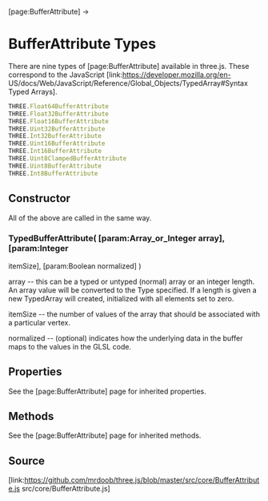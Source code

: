 [page:BufferAttribute] →

# BufferAttribute Types

There are nine types of [page:BufferAttribute] available in three.js. These
correspond to the JavaScript [link:https://developer.mozilla.org/en-
US/docs/Web/JavaScript/Reference/Global_Objects/TypedArray#Syntax Typed
Arrays].

  
```ts  
THREE.Float64BufferAttribute  
THREE.Float32BufferAttribute  
THREE.Float16BufferAttribute  
THREE.Uint32BufferAttribute  
THREE.Int32BufferAttribute  
THREE.Uint16BufferAttribute  
THREE.Int16BufferAttribute  
THREE.Uint8ClampedBufferAttribute  
THREE.Uint8BufferAttribute  
THREE.Int8BufferAttribute  
```  

## Constructor

All of the above are called in the same way.

###  TypedBufferAttribute( [param:Array_or_Integer array], [param:Integer
itemSize], [param:Boolean normalized] )

array -- this can be a typed or untyped (normal) array or an integer length.
An array value will be converted to the Type specified. If a length is given a
new TypedArray will created, initialized with all elements set to zero.  
  
itemSize -- the number of values of the array that should be associated with a
particular vertex.  
  
normalized -- (optional) indicates how the underlying data in the buffer maps
to the values in the GLSL code.

## Properties

See the [page:BufferAttribute] page for inherited properties.

## Methods

See the [page:BufferAttribute] page for inherited methods.

## Source

[link:https://github.com/mrdoob/three.js/blob/master/src/core/BufferAttribute.js
src/core/BufferAttribute.js]

